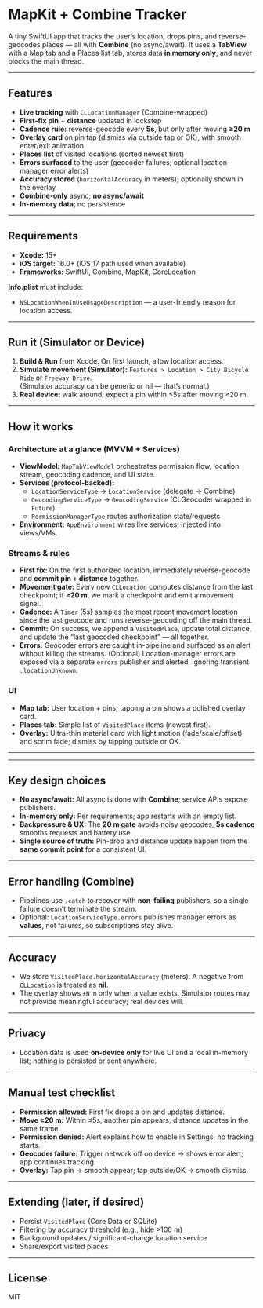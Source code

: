 # MapKit + Combine Tracker

A tiny SwiftUI app that tracks the user’s location, drops pins, and reverse-geocodes places — all with **Combine** (no async/await). It uses a **TabView** with a Map tab and a Places list tab, stores data **in memory only**, and never blocks the main thread.

---

## Features

- **Live tracking** with `CLLocationManager` (Combine-wrapped)
- **First-fix pin** + **distance** updated in lockstep
- **Cadence rule:** reverse-geocode every **5s**, but only after moving **≥20 m**
- **Overlay card** on pin tap (dismiss via outside tap or OK), with smooth enter/exit animation
- **Places list** of visited locations (sorted newest first)
- **Errors surfaced** to the user (geocoder failures; optional location-manager error alerts)
- **Accuracy stored** (`horizontalAccuracy` in meters); optionally shown in the overlay
- **Combine-only** async; **no async/await**
- **In-memory data**; no persistence

---

## Requirements

- **Xcode:** 15+  
- **iOS target:** 16.0+ (iOS 17 path used when available)  
- **Frameworks:** SwiftUI, Combine, MapKit, CoreLocation

**Info.plist** must include:
- `NSLocationWhenInUseUsageDescription` — a user-friendly reason for location access.

---

## Run it (Simulator or Device)

1. **Build & Run** from Xcode. On first launch, allow location access.
2. **Simulate movement (Simulator):** `Features > Location > City Bicycle Ride` or `Freeway Drive`.  
   (Simulator accuracy can be generic or nil — that’s normal.)
3. **Real device:** walk around; expect a pin within ≤5s after moving ≥20 m.

---
## How it works

### Architecture at a glance (MVVM + Services)
- **ViewModel:** `MapTabViewModel` orchestrates permission flow, location stream, geocoding cadence, and UI state.
- **Services (protocol-backed):**
  - `LocationServiceType` → `LocationService` (delegate → Combine)
  - `GeocodingServiceType` → `GeocodingService` (CLGeocoder wrapped in `Future`)
  - `PermissionManagerType` routes authorization state/requests
- **Environment:** `AppEnvironment` wires live services; injected into views/VMs.

### Streams & rules

- **First fix:** On the first authorized location, immediately reverse-geocode and **commit pin + distance** together.
- **Movement gate:** Every new `CLLocation` computes distance from the last checkpoint; if **≥20 m**, we mark a checkpoint and emit a movement signal.
- **Cadence:** A `Timer` (5s) samples the most recent movement location since the last geocode and runs reverse-geocoding off the main thread.
- **Commit:** On success, we append a `VisitedPlace`, update total distance, and update the “last geocoded checkpoint” — all together.
- **Errors:** Geocoder errors are caught in-pipeline and surfaced as an alert without killing the streams. (Optional) Location-manager errors are exposed via a separate `errors` publisher and alerted, ignoring transient `.locationUnknown`.

### UI

- **Map tab:** User location + pins; tapping a pin shows a polished overlay card.
- **Places tab:** Simple list of `VisitedPlace` items (newest first).
- **Overlay:** Ultra-thin material card with light motion (fade/scale/offset) and scrim fade; dismiss by tapping outside or OK.

---

---

## Key design choices

- **No async/await:** All async is done with **Combine**; service APIs expose publishers.
- **In-memory only:** Per requirements; app restarts with an empty list.
- **Backpressure & UX:** The **20 m gate** avoids noisy geocodes; **5s cadence** smooths requests and battery use.
- **Single source of truth:** Pin-drop and distance update happen from the **same commit point** for a consistent UI.

---

## Error handling (Combine)

- Pipelines use `.catch` to recover with **non-failing** publishers, so a single failure doesn’t terminate the stream.
- Optional: `LocationServiceType.errors` publishes manager errors as **values**, not failures, so subscriptions stay alive.

---

## Accuracy

- We store `VisitedPlace.horizontalAccuracy` (meters). A negative from `CLLocation` is treated as **nil**.
- The overlay shows `±N m` only when a value exists. Simulator routes may not provide meaningful accuracy; real devices will.

---

## Privacy

- Location data is used **on-device only** for live UI and a local in-memory list; nothing is persisted or sent anywhere.

---

## Manual test checklist

- **Permission allowed:** First fix drops a pin and updates distance.
- **Move ≥20 m:** Within ≤5s, another pin appears; distance updates in the same frame.
- **Permission denied:** Alert explains how to enable in Settings; no tracking starts.
- **Geocoder failure:** Trigger network off on device → shows error alert; app continues tracking.
- **Overlay:** Tap pin → smooth appear; tap outside/OK → smooth dismiss.

---

## Extending (later, if desired)

- Persist `VisitedPlace` (Core Data or SQLite)  
- Filtering by accuracy threshold (e.g., hide >100 m)  
- Background updates / significant-change location service  
- Share/export visited places

---

## License

MIT
